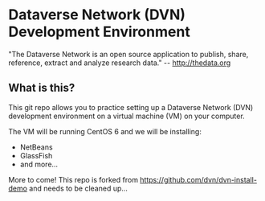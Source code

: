 # Dataverse Network (DVN) Development Environment

"The Dataverse Network is an open source application to publish, share, reference, extract and analyze research data." -- http://thedata.org

## What is this?

This git repo allows you to practice setting up a Dataverse Network (DVN) development environment on a virtual machine (VM) on your computer.

The VM will be running CentOS 6 and we will be installing:

- NetBeans
- GlassFish
- and more...

More to come! This repo is forked from https://github.com/dvn/dvn-install-demo and needs to be cleaned up...
